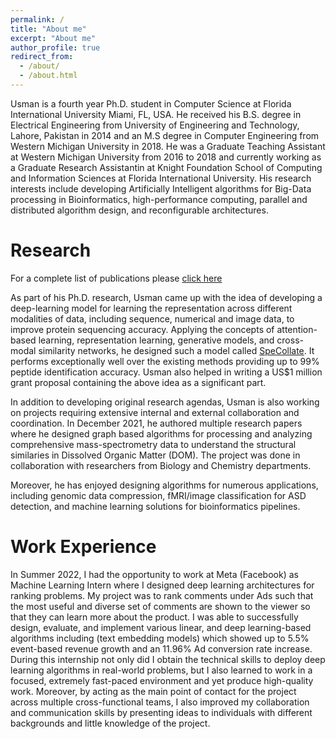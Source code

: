 ```yaml
---
permalink: /
title: "About me"
excerpt: "About me"
author_profile: true
redirect_from: 
  - /about/
  - /about.html
---
```


Usman is a fourth year Ph.D. student in Computer Science at Florida International University Miami, FL, USA. He received his B.S. degree in Electrical Engineering from University of Engineering and Technology, Lahore, Pakistan in 2014 and an M.S degree in Computer Engineering from Western Michigan University in 2018. He was a Graduate Teaching Assistant at Western Michigan University from 2016 to 2018 and currently working as a Graduate Research Assistantin at Knight Foundation School of Computing and Information Sciences at Florida International University. His research interests include developing Artificially Intelligent algorithms for Big-Data processing in Bioinformatics, high-performance computing, parallel and distributed algorithm design, and reconfigurable architectures.

Research
======

For a complete list of publications please [click here](https://usman095.github.io/publications/)

As part of his Ph.D. research, Usman came up with the idea of developing a deep-learning model for learning the representation across different modalities of data, including sequence, numerical and image data, to improve protein sequencing accuracy. Applying the concepts of attention-based learning, representation learning, generative models, and cross-modal similarity networks, he designed such a model called [SpeCollate](https://journals.plos.org/plosone/article?id=10.1371/journal.pone.0259349). It performs exceptionally well over the existing methods providing up to 99% peptide identification accuracy. Usman also helped in writing a US$1 million grant proposal containing the above idea as a significant part.

In addition to developing original research agendas, Usman is also working on projects requiring extensive internal and external collaboration and coordination. In December 2021, he authored multiple research papers where he designed graph based algorithms for processing and analyzing comprehensive mass-spectrometry data to understand the structural similaries in Dissolved Organic Matter (DOM). The project was done in collaboration with researchers from Biology and Chemistry departments. 

Moreover, he has enjoyed designing algorithms for numerous applications, including genomic data compression, fMRI/image classification for ASD detection, and machine learning solutions for bioinformatics pipelines.

Work Experience
======

In Summer 2022, I had the opportunity to work at Meta (Facebook) as Machine Learning Intern where I designed deep learning architectures for ranking problems. My project was to rank comments under Ads such that the most useful and diverse set of comments are shown to the viewer so that they can learn more about the product. I was able to successfully design, evaluate, and implement various linear, and deep learning-based algorithms including (text embedding models) which showed up to 5.5% event-based revenue growth and an 11.96% Ad conversion rate increase. During this internship not only did I obtain the technical skills to deploy deep learning algorithms in real-world problems, but I also learned to work in a focused, extremely fast-paced environment and yet produce high-quality work. Moreover, by acting as the main point of contact for the project across multiple cross-functional teams, I also improved my collaboration and communication skills by presenting ideas to individuals with different backgrounds and little knowledge of the project. 
